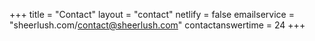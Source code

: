 +++
title = "Contact"
layout = "contact"
netlify = false
emailservice = "sheerlush.com/contact@sheerlush.com"
contactanswertime = 24
+++
